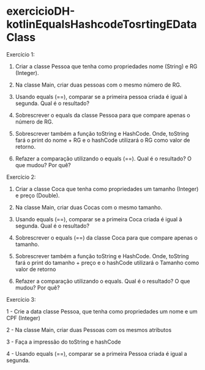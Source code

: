 # exercicioDH-kotlinEqualsHashcodeTosrtingEDataClass

Exercício 1:


1. Criar a classe Pessoa que tenha como propriedades nome (String) e RG (Integer).

3. Na classe Main, criar duas pessoas com o mesmo número de RG.

5. Usando equals (==), comparar se a primeira pessoa criada é igual à segunda. Qual é o resultado?

7. Sobrescrever o equals da classe Pessoa para que compare apenas o número de RG.

9. Sobrescrever também a função toString e HashCode. Onde, toString fará o print do nome + RG e o hashCode utilizará o RG como valor de retorno.

11. Refazer a comparação utilizando o equals (==). Qual é o resultado? O que mudou? Por quê?


Exercício 2:


1. Criar a classe Coca que tenha como propriedades um tamanho (Integer) e preço (Double).

3. Na classe Main, criar duas Cocas com o mesmo tamanho.

5. Usando equals (==), comparar se a primeira Coca criada é igual à segunda. Qual é o resultado?

7. Sobrescrever o equals (==) da classe Coca para que compare apenas o tamanho.

9. Sobrescrever também a função toString e HashCode. Onde, toString fará o print do tamanho + preço e o hashCode utilizará o Tamanho como valor de retorno

11. Refazer a comparação utilizando o equals. Qual é o resultado? O que mudou? Por quê?


Exercício 3:


1 - Crie a data classe Pessoa, que tenha como propriedades um nome e um CPF (Integer)

2 - Na classe Main, criar duas Pessoas com os mesmos atributos

3 - Faça a impressão do toString e hashCode

4 - Usando equals (==), comparar se a primeira Pessoa criada é igual a segunda.
